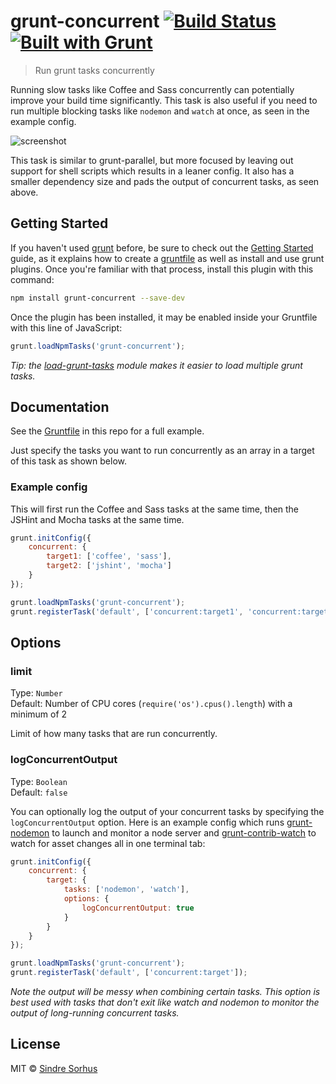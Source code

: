 # grunt-concurrent [![Build Status](https://secure.travis-ci.org/sindresorhus/grunt-concurrent.png?branch=master)](http://travis-ci.org/sindresorhus/grunt-concurrent) [![Built with Grunt](https://cdn.gruntjs.com/builtwith.png)](http://gruntjs.com/)

> Run grunt tasks concurrently

Running slow tasks like Coffee and Sass concurrently can potentially improve your build time significantly. This task is also useful if you need to run multiple blocking tasks like `nodemon` and `watch` at once, as seen in the example config.

![screenshot](screenshot.png)

This task is similar to grunt-parallel, but more focused by leaving out support for shell scripts which results in a leaner config. It also has a smaller dependency size and pads the output of concurrent tasks, as seen above.


## Getting Started

If you haven't used [grunt][] before, be sure to check out the [Getting Started][] guide, as it explains how to create a [gruntfile][Getting Started] as well as install and use grunt plugins. Once you're familiar with that process, install this plugin with this command:

```sh
npm install grunt-concurrent --save-dev
```

Once the plugin has been installed, it may be enabled inside your Gruntfile with this line of JavaScript:

```js
grunt.loadNpmTasks('grunt-concurrent');
```

*Tip: the [load-grunt-tasks](https://github.com/sindresorhus/load-grunt-tasks) module makes it easier to load multiple grunt tasks.*


[grunt]: http://gruntjs.com
[Getting Started]: https://github.com/gruntjs/grunt/wiki/Getting-started


## Documentation

See the [Gruntfile](Gruntfile.js) in this repo for a full example.

Just specify the tasks you want to run concurrently as an array in a target of this task as shown below.


### Example config

This will first run the Coffee and Sass tasks at the same time, then the JSHint and Mocha tasks at the same time.

```javascript
grunt.initConfig({
	concurrent: {
		target1: ['coffee', 'sass'],
		target2: ['jshint', 'mocha']
	}
});

grunt.loadNpmTasks('grunt-concurrent');
grunt.registerTask('default', ['concurrent:target1', 'concurrent:target2']);
```


## Options

### limit

Type: `Number`  
Default: Number of CPU cores (`require('os').cpus().length`) with a minimum of 2

Limit of how many tasks that are run concurrently.

### logConcurrentOutput

Type: `Boolean`  
Default: `false`

You can optionally log the output of your concurrent tasks by specifying the `logConcurrentOutput` option. Here is an example config which runs [grunt-nodemon](https://github.com/ChrisWren/grunt-nodemon) to launch and monitor a node server and [grunt-contrib-watch](https://github.com/gruntjs/grunt-contrib-watch) to watch for asset changes all in one terminal tab:

```javascript
grunt.initConfig({
	concurrent: {
		target: {
			tasks: ['nodemon', 'watch'],
			options: {
				logConcurrentOutput: true
			}
		}
	}
});

grunt.loadNpmTasks('grunt-concurrent');
grunt.registerTask('default', ['concurrent:target']);
```

*Note the output will be messy when combining certain tasks. This option is best used with tasks that don't exit like watch and nodemon to monitor the output of long-running concurrent tasks.*


## License

MIT © [Sindre Sorhus](http://sindresorhus.com)
